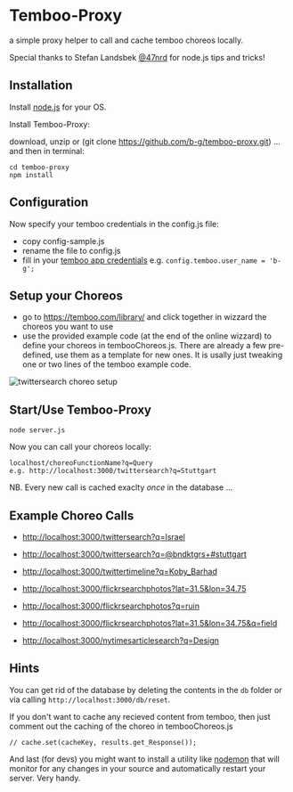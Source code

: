 Temboo-Proxy
============

a simple proxy helper to call and cache temboo choreos locally.

Special thanks to Stefan Landsbek [@47nrd](https://twitter.com/47nrd) for node.js tips and tricks!


Installation
------------

Install [node.js](http://nodejs.org/) for your OS.

Install Temboo-Proxy:

download, unzip or (git clone https://github.com/b-g/temboo-proxy.git) ... and then in terminal:

    cd temboo-proxy
    npm install


Configuration
-------------
Now specify your temboo credentials in the config.js file:

- copy config-sample.js
- rename the file to config.js
- fill in your [temboo app credentials](https://temboo.com/account/applications/) e.g. `config.temboo.user_name = 'b-g';`


Setup your Choreos
------------------
- go to https://temboo.com/library/ and click together in wizzard the choreos you want to use
- use the provided example code (at the end of the online wizzard) to define your choreos in tembooChoreos.js. There are already a few pre-defined, use them as a template for new ones. It is usally just tweaking one or two lines of the temboo example code.

![twittersearch choreo setup](https://cloud.githubusercontent.com/assets/480224/2792756/f0e7a52c-cbd6-11e3-88eb-704aba632e71.png)


Start/Use Temboo-Proxy
----------------------

    node server.js

Now you can call your choreos locally:

    localhost/choreoFunctionName?q=Query
    e.g. http://localhost:3000/twittersearch?q=Stuttgart

NB. Every new call is cached exaclty *once* in the database ...


Example Choreo Calls
--------------------

- [http://localhost:3000/twittersearch?q=Israel](http://localhost:3000/twittersearch?q=Israel)
- [http://localhost:3000/twittersearch?q=@bndktgrs+#stuttgart](http://localhost:3000/twittersearch?q=@bndktgrs+#stuttgart)

- [http://localhost:3000/twittertimeline?q=Koby_Barhad](http://localhost:3000/twittertimeline?q=Koby_Barhad)

- [http://localhost:3000/flickrsearchphotos?lat=31.5&lon=34.75](http://localhost:3000/flickrsearchphotos?lat=31.5&lon=34.75)
- [http://localhost:3000/flickrsearchphotos?q=ruin](http://localhost:3000/flickrsearchphotos?q=ruin)
- [http://localhost:3000/flickrsearchphotos?lat=31.5&lon=34.75&q=field](http://localhost:3000/flickrsearchphotos?lat=31.5&lon=34.75&q=field)

- [http://localhost:3000/nytimesarticlesearch?q=Design](http://localhost:3000/nytimesarticlesearch?q=Design)


Hints
-----

You can get rid of the database by deleting the contents in the `db` folder or via  calling `http://localhost:3000/db/reset`.

If you don't want to cache any recieved content from temboo, then just comment out the caching of the choreo in tembooChoreos.js

    // cache.set(cacheKey, results.get_Response());

And last (for devs) you might want to install a utility like [nodemon](http://nodemon.io/) that will monitor for any changes in your source and automatically restart your server. Very handy.